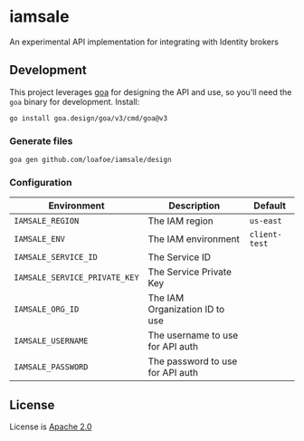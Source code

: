 # iamsale

An experimental API implementation for integrating with Identity brokers

## Development

This project leverages [goa](https://goa.design/) for designing the API and use, so you'll need the `goa` binary for development. Install:

```shell
go install goa.design/goa/v3/cmd/goa@v3
```

### Generate files

```shell
goa gen github.com/loafoe/iamsale/design
```

### Configuration

| Environment                   | Description                      | Default       |
|-------------------------------|----------------------------------|---------------|
| `IAMSALE_REGION`              | The IAM region                   | `us-east`     |
| `IAMSALE_ENV`                 | The IAM environment              | `client-test` |
| `IAMSALE_SERVICE_ID`          | The Service ID                   |               |
| `IAMSALE_SERVICE_PRIVATE_KEY` | The Service Private Key          |               |
| `IAMSALE_ORG_ID`              | The IAM Organization ID to use   |               |
| `IAMSALE_USERNAME`            | The username to use for API auth |               |
| `IAMSALE_PASSWORD`            | The password to use for API auth |               |

## License

License is [Apache 2.0](LICENSE.md)
